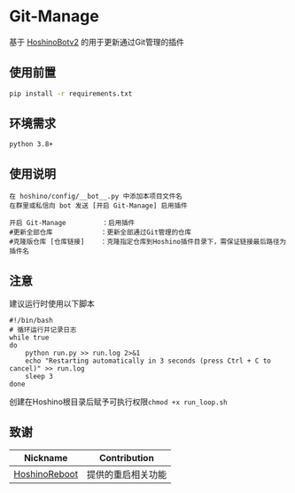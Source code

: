 # Git-Manage
基于 [HoshinoBotv2](https://github.com/Ice9Coffee/HoshinoBot) 的用于更新通过Git管理的插件

## 使用前置
```bash
pip install -r requirements.txt
```

## 环境需求
```
python 3.8+
```

## 使用说明
```
在 hoshino/config/__bot__.py 中添加本项目文件名
在群里或私信向 bot 发送 [开启 Git-Manage] 启用插件

开启 Git-Manage         ：启用插件
#更新全部仓库            ：更新全部通过Git管理的仓库
#克隆版仓库 [仓库链接]    ：克隆指定仓库到Hoshino插件目录下，需保证链接最后路径为插件名
```
## 注意
建议运行时使用以下脚本
```
#!/bin/bash
# 循环运行并记录日志
while true
do
    python run.py >> run.log 2>&1
    echo "Restarting automatically in 3 seconds (press Ctrl + C to cancel)" >> run.log
    sleep 3
done
```
创建在Hoshino根目录后赋予可执行权限`chmod +x run_loop.sh`

## 致谢
| Nickname         | Contribution      |
| ---------------- | ----------------- |
| [HoshinoReboot](https://github.com/Norca0721/HoshinoReboot) | 提供的重启相关功能 |
